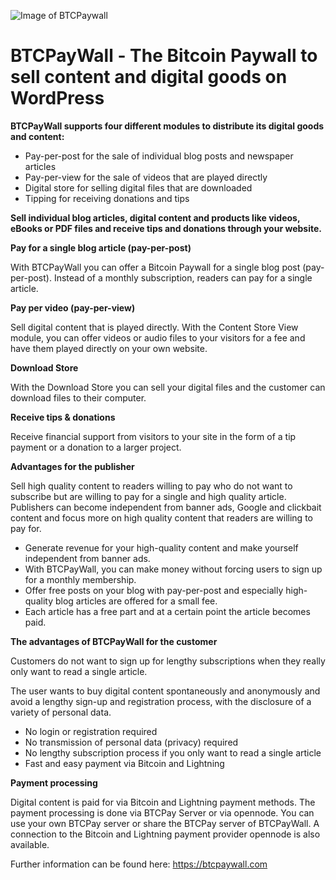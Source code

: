 ![Image of BTCPaywall](https://btcpaywall.com/wp-content/uploads/2021/12/btcpaywall_logo669x182.png)

# BTCPayWall - The Bitcoin Paywall to sell content and digital goods on WordPress

**BTCPayWall supports four different modules to distribute its digital goods and content:**

- Pay-per-post for the sale of individual blog posts and newspaper articles
- Pay-per-view for the sale of videos that are played directly
- Digital store for selling digital files that are downloaded
- Tipping for receiving donations and tips

**Sell individual blog articles, digital content and products like videos, eBooks or PDF files and receive tips and donations through your website.**

**Pay for a single blog article (pay-per-post)**

With BTCPayWall you can offer a Bitcoin Paywall for a single blog post (pay-per-post). Instead of a monthly subscription, readers can pay for a single article.

**Pay per video (pay-per-view)**

Sell digital content that is played directly. With the Content Store View module, you can offer videos or audio files to your visitors for a fee and have them played directly on your own website.

**Download Store**

With the Download Store you can sell your digital files and the customer can download files to their computer.

**Receive tips & donations**

Receive financial support from visitors to your site in the form of a tip payment or a donation to a larger project.

**Advantages for the publisher**

Sell high quality content to readers willing to pay who do not want to subscribe but are willing to pay for a single and high quality article.
Publishers can become independent from banner ads, Google and clickbait content and focus more on high quality content that readers are willing to pay for.

- Generate revenue for your high-quality content and make yourself independent from banner ads.
- With BTCPayWall, you can make money without forcing users to sign up for a monthly membership.
- Offer free posts on your blog with pay-per-post and especially high-quality blog articles are offered for a small fee.
- Each article has a free part and at a certain point the article becomes paid.

**The advantages of BTCPayWall for the customer**

Customers do not want to sign up for lengthy subscriptions when they really only want to read a single article.

The user wants to buy digital content spontaneously and anonymously and avoid a lengthy sign-up and registration process, with the disclosure of a variety of personal data.

- No login or registration required
- No transmission of personal data (privacy) required
- No lengthy subscription process if you only want to read a single article
- Fast and easy payment via Bitcoin and Lightning

**Payment processing**

Digital content is paid for via Bitcoin and Lightning payment methods.
The payment processing is done via BTCPay Server or via opennode.
You can use your own BTCPay server or share the BTCPay server of BTCPayWall.
A connection to the Bitcoin and Lightning payment provider opennode is also available.

Further information can be found here: https://btcpaywall.com
